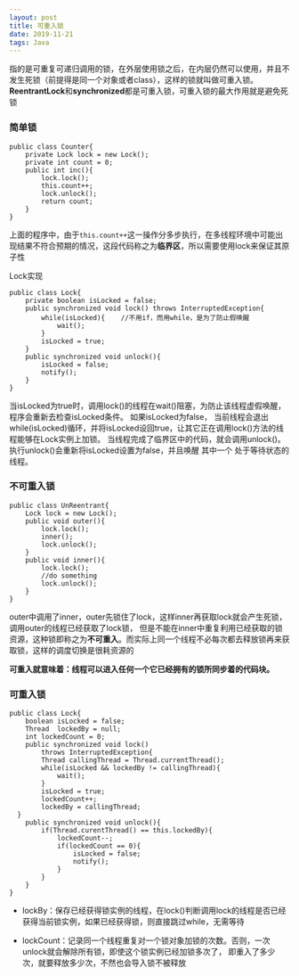 ```yaml
---
layout: post
title: 可重入锁
date: 2019-11-21
tags: Java
---
```


指的是可重复可递归调用的锁，在外层使用锁之后，在内层仍然可以使用，并且不发生死锁（前提得是同一个对象或者class），这样的锁就叫做可重入锁。
**ReentrantLock**和**synchronized**都是可重入锁，可重入锁的最大作用就是避免死锁

### **简单锁**

```
public class Counter{
    private Lock lock = new Lock();
    private int count = 0;
    public int inc(){
        lock.lock();
        this.count++;
        lock.unlock();
        return count;
    }
}
```

上面的程序中，由于```this.count++```这一操作分多步执行，在多线程环境中可能出现结果不符合预期的情况，这段代码称之为**临界区**，所以需要使用lock来保证其原子性

Lock实现

```
public class Lock{
    private boolean isLocked = false;
    public synchronized void lock() throws InterruptedException{
        while(isLocked){    //不用if，而用while，是为了防止假唤醒
            wait();
        }
        isLocked = true;
    }
    public synchronized void unlock(){
        isLocked = false;
        notify();
    }
}
```

当isLocked为true时，调用lock()的线程在wait()阻塞，为防止该线程虚假唤醒，程序会重新去检查isLocked条件。 如果isLocked为false，
当前线程会退出while(isLocked)循环，并将isLocked设回true，让其它正在调用lock()方法的线程能够在Lock实例上加锁。
当线程完成了临界区中的代码，就会调用unlock()。执行unlock()会重新将isLocked设置为false，并且唤醒 其中一个 处于等待状态的线程。

### **不可重入锁**

```
public class UnReentrant{
    Lock lock = new Lock();
    public void outer(){
        lock.lock();
        inner();
        lock.unlock();
    }
    public void inner(){
        lock.lock();
        //do something
        lock.unlock();
    }
}
```

outer中调用了inner，outer先锁住了lock，这样inner再获取lock就会产生死锁，调用outer的线程已经获取了lock锁，
但是不能在inner中重复利用已经获取的锁资源，这种锁即称之为**不可重入**。而实际上同一个线程不必每次都去释放锁再来获取锁，这样的调度切换是很耗资源的

**可重入就意味着：线程可以进入任何一个它已经拥有的锁所同步着的代码块。**

### **可重入锁**

```
public class Lock{
    boolean isLocked = false;
    Thread  lockedBy = null;
    int lockedCount = 0;
    public synchronized void lock()
        throws InterruptedException{
        Thread callingThread = Thread.currentThread();
        while(isLocked && lockedBy != callingThread){
            wait();
        }
        isLocked = true;
        lockedCount++;
        lockedBy = callingThread;
  }
    public synchronized void unlock(){
        if(Thread.curentThread() == this.lockedBy){
            lockedCount--;
            if(lockedCount == 0){
                isLocked = false;
                notify();
            }
        }
    }
}
```

+ lockBy：保存已经获得锁实例的线程，在lock()判断调用lock的线程是否已经获得当前锁实例，如果已经获得锁，则直接跳过while，无需等待

+ lockCount：记录同一个线程重复对一个锁对象加锁的次数。否则，一次unlock就会解除所有锁，即使这个锁实例已经加锁多次了，
即重入了多少次，就要释放多少次，不然也会导入锁不被释放




